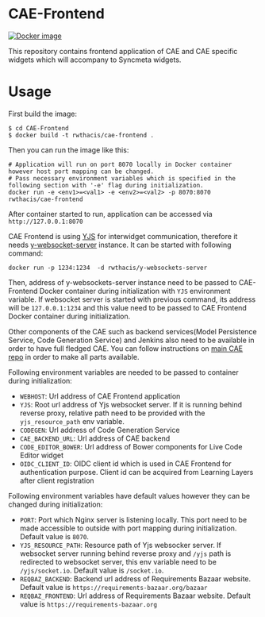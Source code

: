 # CAE-Frontend

[![Docker image][docker-build-image]][docker-repo]

This repository contains frontend application of CAE and CAE specific widgets which will accompany to Syncmeta widgets.

# Usage

First build the image:
```
$ cd CAE-Frontend
$ docker build -t rwthacis/cae-frontend .
```

Then you can run the image like this:
```
# Application will run on port 8070 locally in Docker container however host port mapping can be changed.
# Pass necessary environment variables which is specified in the following section with '-e' flag during initialization.
docker run -e <env1>=<val1> -e <env2>=<val2> -p 8070:8070 rwthacis/cae-frontend
```

After container started to run, application can be accessed via `http://127.0.0.1:8070`

CAE Frontend is using [YJS][yjs-github] for interwidget communication, therefore it needs [y-websocket-server][y-websocket-server] instance. 
It can be started with following command:
```
docker run -p 1234:1234  -d rwthacis/y-websockets-server
```
Then, address of y-websockets-server instance need to be passed to CAE-Frontend Docker container during initialization with `YJS` environment variable. If websocket server is started with previous command, its address will be `127.0.0.1:1234` and this value need to be passed to CAE Frontend Docker container during initialization.

Other components of the CAE such as backend services(Model Persistence Service, Code Generation Service) and Jenkins also need to be available in order to have full fledged CAE. You can follow instructions on [main CAE repo][main-cae-repo] in order to make all parts available.

Following environment variables are needed to be passed to container during initialization:

* `WEBHOST`: Url address of CAE Frontend application
* `YJS`: Root url address of Yjs websocket server. If it is running behind reverse proxy, relative path need to be provided with the `yjs_resource_path` env variable.
* `CODEGEN`: Url address of Code Generation Service
* `CAE_BACKEND_URL`: Url address of CAE backend
* `CODE_EDITOR_BOWER`: Url address of Bower components for Live Code Editor widget
* `OIDC_CLIENT_ID`: OIDC client id which is used in CAE Frontend for authentication purpose. Client id can be acquired from Learning Layers after client registration

Following environment variables have default values however they can be changed during initialization:

* `PORT`: Port which Nginx server is listening locally. This port need to be made accessible to outside with port mapping during initialization. Default value is `8070`.
* `YJS_RESOURCE_PATH`: Resource path of Yjs websocker server. If websocket server running behind reverse proxy and `/yjs` path is redirected to websocket server, this env variable need to be `/yjs/socket.io`. Default value is `/socket.io`.
* `REQBAZ_BACKEND`: Backend url address of Requirements Bazaar website. Default value is `https://requirements-bazaar.org/bazaar`
* `REQBAZ_FRONTEND`: Url address of Requirements Bazaar website. Default value is `https://requirements-bazaar.org`


[docker-build-image]: https://img.shields.io/docker/cloud/build/rwthacis/cae-frontend
[docker-repo]: https://hub.docker.com/r/rwthacis/cae-frontend
[yjs-github]: https://github.com/yjs/yjs
[y-websocket-server]: https://github.com/y-js/y-websockets-server
[main-cae-repo]: https://github.com/rwth-acis/CAE
